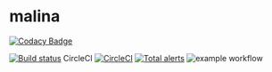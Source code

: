 # malina
[![Codacy Badge](https://app.codacy.com/project/badge/Grade/dad3bf26a91349d08b3b4091f4994c39)](https://www.codacy.com/gh/cyniu88/malina/dashboard?utm_source=github.com&amp;utm_medium=referral&amp;utm_content=cyniu88/malina&amp;utm_campaign=Badge_Grade)

[![Build status](https://ci.appveyor.com/api/projects/status/t0tcpo87yixo6aex?svg=true)](https://ci.appveyor.com/project/cyniu88/malina)
CircleCI
[![CircleCI](https://circleci.com/gh/cyniu88/malina.svg?style=svg)](https://circleci.com/gh/cyniu88/malina)
[![Total alerts](https://img.shields.io/lgtm/alerts/g/cyniu88/malina.svg?logo=lgtm&logoWidth=18)](https://lgtm.com/projects/g/cyniu88/malina/alerts/)
![example workflow](https://github.com/cyniu88/malina/actions/workflows/c-cpp.yml/badge.svg)
